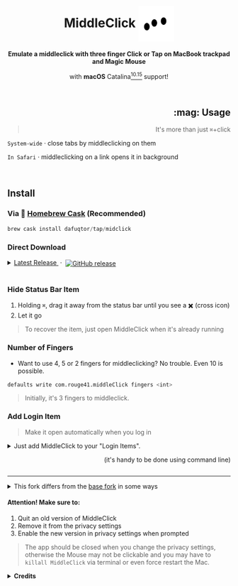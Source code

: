 <div align="center">
  <h1>
    MiddleClick <img align="center" height="80" src="MiddleClick/Images.xcassets/AppIcon.appiconset/mouse128x128.png">
  </h1>
  <p>
    <b>Emulate a middleclick with three finger Click or Tap on MacBook trackpad and Magic Mouse</b>
  </p>
  <p>
    with <b>macOS</b> Catalina<a href="//www.apple.com/macos/catalina-preview/"><sup>10.15</sup></a> support!
  </p>
  <br>
</div>

<h2 align="right">:mag: Usage</h2>

<blockquote align="right">
  
  It's more than just `⌘`+click
</blockquote>

<p align="right">
  
  `System-wide` · close tabs by middleclicking on them
</p>

<p align="right">
  
  `In Safari` · middleclicking on a link opens it in background
</p>

<br>

## Install

### Via :beer: [Homebrew Cask](//brew.sh) (Recommended)

```powershell
brew cask install dafuqtor/tap/midclick
```

### Direct Download

<details>
  <summary>
    <a href="//github.com/DaFuqtor/MiddleClick/releases/latest/download/MiddleClick.app.zip">
      Latest Release
    </a>&nbsp·&nbsp
    <a href="//github.com/DaFuqtor/MiddleClick/releases/latest">
      <img align="center" alt="GitHub release" src="https://img.shields.io/github/release/dafuqtor/middleclick?label=%20&color=gray">
    </a>
  </summary>

  > Additionally, you may also view <a href="//github.com/DaFuqtor/MiddleClick/releases">Earlier Releases</a>

</details>

<br>

### Hide Status Bar Item

1. Holding `⌘`, drag it away from the status bar until you see a :heavy_multiplication_x: (cross icon)
2. Let it go

> To recover the item, just open MiddleClick when it's already running

### Number of Fingers
- Want to use 4, 5 or 2 fingers for middleclicking? No trouble. Even 10 is possible.

```sh
defaults write com.rouge41.middleClick fingers <int>
```
> Initially, it's 3 fingers to middleclick.

### Add Login Item

> Make it open automatically when you log in

<details>
  
<summary>Just add MiddleClick to your "Login Items". <p align="right">(it's handy to be done using command line)</p></summary>
  
```powershell
osascript -e 'tell application "System Events" to make login item at end with properties {path:"/Applications/MiddleClick.app", hidden:true}'
```

</details>

---

<details>
  <summary>This fork differs from the <a href="//github.com/cl3m/MiddleClick">base fork</a> in some ways</summary>

- Configurations: Number of Fingers, Click or Tap
  - preferred setting is saved for every user
- Removed old 32-bit/PowerPc `relaunch` binary due to it's incompatibility with macOS 10.15 Catalina and greater. Replaced with inline restarting of the app
- The App will not only restart on waking the Mac, but when a new touch device is added (so it immediately gains middleclicking ability) and when a display is added/reconfigured (for proper click positioning)
</details>

#### Attention! Make sure to:

1. Quit an old version of MiddleClick
2. Remove it from the privacy settings
3. Enable the new version in privacy settings when prompted

> The app should be closed when you change the privacy settings, otherwise the Mouse may not be clickable and you may have to `killall MiddleClick` via terminal or even force restart the Mac.

<details>
  <summary><b>Credits</b></summary>
  <blockquote>
  <br>
    
  This project was made by [Clément Beffa](//clement.beffa.org/),

  Extended by [LoPablo](//github.com/LoPablo)

  and [DaFuqtor](//github.com/DaFuqtor) (it's me)
  </blockquote>
</details>
